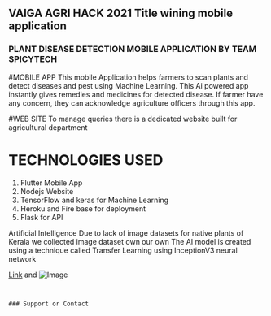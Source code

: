 ## VAIGA AGRI HACK 2021 Title wining mobile application
### PLANT DISEASE DETECTION MOBILE APPLICATION BY TEAM SPICYTECH
#MOBILE APP
This mobile Application helps farmers to scan plants and detect diseases and pest using Machine Learning. This Ai powered app instantly gives remedies and medicines for detected disease. If farmer have any concern, they can acknowledge agriculture officers through this app.

#WEB SITE
To manage queries there is a dedicated website built for agricultural department


# TECHNOLOGIES USED
1. Flutter Mobile App
2. Nodejs Website
3. TensorFlow and keras for Machine Learning
4. Heroku and Fire base for deployment
5. Flask for API

Artificial Intelligence
Due to lack of image datasets for native plants of Kerala we collected image dataset own our own
The AI model is created using a technique called Transfer Learning using InceptionV3 neural network

[Link](url) and ![Image](src)
```


### Support or Contact
